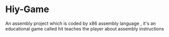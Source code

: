 # Hiy-Game
An assembly project which is coded by x86 assembly language , it's an educational game called hit teaches the player about assembly instructions
